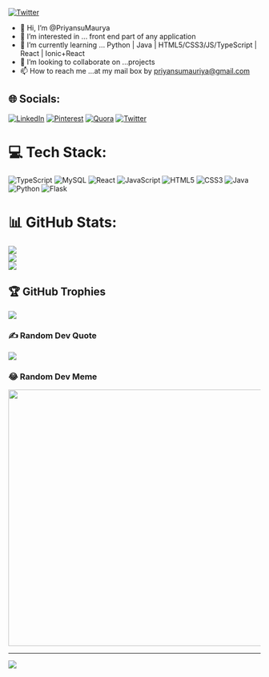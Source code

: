[![Twitter](https://img.shields.io/twitter/follow/pr17anshu?style=social)]((https://github.com/PriyansuMaurya/PriyansuMaurya))




- 👋 Hi, I’m @PriyansuMaurya
- 👀 I’m interested in ...  front end part of any application
- 🌱 I’m currently learning ... Python | Java | HTML5/CSS3/JS/TypeScript | React | Ionic+React
- 💞️ I’m looking to collaborate on ...projects
- 📫 How to reach me ...at my mail box by priyansumauriya@gmail.com

<!---
PriyansuMaurya/PriyansuMaurya is a ✨ special ✨ repository because its `README.md` (this file) appears on your GitHub profile.
You can click the Preview link to take a look at your changes.
--->


## 🌐 Socials:
[![LinkedIn](https://img.shields.io/badge/LinkedIn-%230077B5.svg?logo=linkedin&logoColor=white)](https://linkedin.com/in/priyanshu1999pm@gmail.com) [![Pinterest](https://img.shields.io/badge/Pinterest-%23E60023.svg?logo=Pinterest&logoColor=white)](https://pinterest.com/priyanshu1999pm@gmail.com) [![Quora](https://img.shields.io/badge/Quora-%23B92B27.svg?logo=Quora&logoColor=white)](https://quora.com/profile/priyansumauriya@gmail.com ) [![Twitter](https://img.shields.io/badge/Twitter-%231DA1F2.svg?logo=Twitter&logoColor=white)](https://twitter.com/pr17anshu) 

# 💻 Tech Stack:
![TypeScript](https://img.shields.io/badge/typescript-%23007ACC.svg?style=for-the-badge&logo=typescript&logoColor=white) ![MySQL](https://img.shields.io/badge/mysql-%2300f.svg?style=for-the-badge&logo=mysql&logoColor=white) ![React](https://img.shields.io/badge/react-%2320232a.svg?style=for-the-badge&logo=react&logoColor=%2361DAFB) ![JavaScript](https://img.shields.io/badge/javascript-%23323330.svg?style=for-the-badge&logo=javascript&logoColor=%23F7DF1E) ![HTML5](https://img.shields.io/badge/html5-%23E34F26.svg?style=for-the-badge&logo=html5&logoColor=white) ![CSS3](https://img.shields.io/badge/css3-%231572B6.svg?style=for-the-badge&logo=css3&logoColor=white) ![Java](https://img.shields.io/badge/java-%23ED8B00.svg?style=for-the-badge&logo=java&logoColor=white) ![Python](https://img.shields.io/badge/python-3670A0?style=for-the-badge&logo=python&logoColor=ffdd54) ![Flask](https://img.shields.io/badge/flask-%23000.svg?style=for-the-badge&logo=flask&logoColor=white)
# 📊 GitHub Stats:
![](https://github-readme-stats.vercel.app/api?username=PriyansuMaurya&theme=dark&hide_border=false&include_all_commits=true&count_private=true)<br/>
![](https://github-readme-streak-stats.herokuapp.com/?user=PriyansuMaurya&theme=dark&hide_border=false)<br/>
![](https://github-readme-stats.vercel.app/api/top-langs/?username=PriyansuMaurya&theme=dark&hide_border=false&include_all_commits=true&count_private=true&layout=compact)

## 🏆 GitHub Trophies
![](https://github-profile-trophy.vercel.app/?username=PriyansuMaurya&theme=discord&no-frame=false&no-bg=false&margin-w=4)

### ✍️ Random Dev Quote
![](https://quotes-github-readme.vercel.app/api?type=horizontal&theme=radical)

### 😂 Random Dev Meme
<img src="https://random-memer.herokuapp.com/" width="512px"/>

---
[![](https://visitcount.itsvg.in/api?id=PriyansuMaurya&icon=8&color=1)](https://visitcount.itsvg.in)


